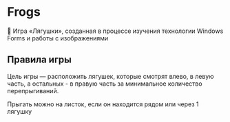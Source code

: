 # Frogs
🐸 Игра «Лягушки», созданная в процессе изучения технологии Windows Forms и работы с изображениями
## Правила игры
Цель игры — расположить лягушек, которые смотрят влево, в левую часть, а остальных - в правую часть за минимальное количество перепрыгиваний.

Прыгать можно на листок, если он находится рядом или через 1 лягушку
